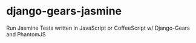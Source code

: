 django-gears-jasmine
====================

Run Jasmine Tests written in JavaScript or CoffeeScript w/ Django-Gears and PhantomJS
